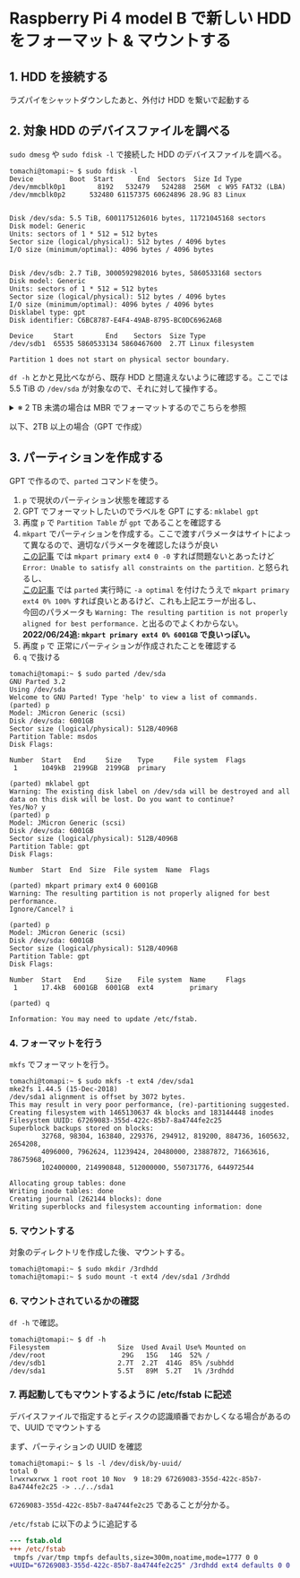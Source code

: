 # Raspberry Pi 4 model B で新しい HDD をフォーマット & マウントする

## 1. HDD を接続する

ラズパイをシャットダウンしたあと、外付け HDD を繋いで起動する

## 2. 対象 HDD のデバイスファイルを調べる

`sudo dmesg` や `sudo fdisk -l` で接続した HDD のデバイスファイルを調べる。  

```shell
tomachi@tomapi:~ $ sudo fdisk -l
Device         Boot  Start      End  Sectors  Size Id Type
/dev/mmcblk0p1        8192   532479   524288  256M  c W95 FAT32 (LBA)
/dev/mmcblk0p2      532480 61157375 60624896 28.9G 83 Linux


Disk /dev/sda: 5.5 TiB, 6001175126016 bytes, 11721045168 sectors
Disk model: Generic
Units: sectors of 1 * 512 = 512 bytes
Sector size (logical/physical): 512 bytes / 4096 bytes
I/O size (minimum/optimal): 4096 bytes / 4096 bytes


Disk /dev/sdb: 2.7 TiB, 3000592982016 bytes, 5860533168 sectors
Disk model: Generic
Units: sectors of 1 * 512 = 512 bytes
Sector size (logical/physical): 512 bytes / 4096 bytes
I/O size (minimum/optimal): 4096 bytes / 4096 bytes
Disklabel type: gpt
Disk identifier: C6BC8787-E4F4-49AB-8795-BC0DC6962A6B

Device     Start        End    Sectors  Size Type
/dev/sdb1  65535 5860533134 5860467600  2.7T Linux filesystem

Partition 1 does not start on physical sector boundary.
```

`df -h` とかと見比べながら、既存 HDD と間違えないように確認する。ここでは 5.5 TiB の `/dev/sda` が対象なので、それに対して操作する。

<details>
<summary>※ 2 TB 未満の場合は MBR でフォーマットするのでこちらを参照</summary>

※間違えて 6TB HDD なのに MBR でフォーマットしたのでとりあえず残しておく

## 3. パーティションを作成する

`fdisk` で HDD にパーティションを作成する。

1. `Command (m for help)` では、新しいパーティションを作るので `NEW` -> `n` を入れる
2. `Partition type` では、プライマリの基本領域を作成するので `p` を入れる (そのまま Enter でも可)
3. `Partition number` では、初めてのパーティションなので `1` を入れる (そのまま Enter でも可)
4. `Created a new partition` と出たら成功
5. `Command (m for help)` に戻るので、実施した内容を HDD に書き込むために `WRITE` -> `w` を入れる
6. 正常に書き込まれてシェルが戻ってきたら成功

```shell
tomachi@tomapi:~ $ sudo fdisk /dev/sda

Welcome to fdisk (util-linux 2.33.1).
Changes will remain in memory only, until you decide to write them.
Be careful before using the write command.

Device does not contain a recognized partition table.
The size of this disk is 5.5 TiB (6001175126016 bytes). DOS partition table format cannot be used on drives for volumes larger than 4294966784 bytes for 512-byte sectors. Use GUID partition table format (GPT).

Created a new DOS disklabel with disk identifier 0x28e4f28c.

Command (m for help): n
Partition type
   p   primary (0 primary, 0 extended, 4 free)
   e   extended (container for logical partitions)
Select (default p): p
Partition number (1-4, default 1): 1
First sector (2048-4294967295, default 2048): 2048
Last sector, +/-sectors or +/-size{K,M,G,T,P} (2048-4294967294, default 4294967294):

Created a new partition 1 of type 'Linux' and of size 2 TiB.

Command (m for help): w
The partition table has been altered.
Calling ioctl() to re-read partition table.
Syncing disks.
```

`sudo fdisk -l /dev/sda` で先ほど実施したパーティション作成が正常に完了したかを確認する。

```shell
tomachi@tomapi:~ $ sudo fdisk -l /dev/sda
Disk /dev/sda: 5.5 TiB, 6001175126016 bytes, 11721045168 sectors
Disk model: Generic
Units: sectors of 1 * 512 = 512 bytes
Sector size (logical/physical): 512 bytes / 4096 bytes
I/O size (minimum/optimal): 4096 bytes / 4096 bytes
Disklabel type: dos
Disk identifier: 0x28e4f28c

Device     Boot Start        End    Sectors Size Id Type
/dev/sda1        2048 4294967294 4294965247   2T 83 Linux
```

正常に作成できていることを確認。
</details>

以下、2TB 以上の場合（GPT で作成）

## 3. パーティションを作成する

GPT で作るので、`parted` コマンドを使う。

1. `p` で現状のパーティション状態を確認する
2. GPT でフォーマットしたいのでラベルを GPT にする: `mklabel gpt`
3. 再度 `p` で `Partition Table` が `gpt` であることを確認する
4. `mkpart` でパーティションを作成する。ここで渡すパラメータはサイトによって異なるので、適切なパラメータを確認したほうが良い  
   [この記事](https://kiyoshi.hatenablog.com/entry/20131228/1388157792) では `mkpart primary ext4 0 -0` すれば問題ないとあったけど `Error: Unable to satisfy all constraints on the partition.` と怒られるし、  
   [この記事](https://qiita.com/ktateish/items/238c03f28e8b3335f684) では `parted` 実行時に `-a optimal` を付けたうえで `mkpart primary ext4 0% 100%` すれば良いとあるけど、これも上記エラーが出るし、  
   今回のパラメータも `Warning: The resulting partition is not properly aligned for best performance.` と出るのでよくわからない。
   **2022/06/24追: `mkpart primary ext4 0% 6001GB` で良いっぽい。**
5. 再度 `p` で 正常にパーティションが作成されたことを確認する
6. `q` で抜ける

```shell
tomachi@tomapi:~ $ sudo parted /dev/sda
GNU Parted 3.2
Using /dev/sda
Welcome to GNU Parted! Type 'help' to view a list of commands.
(parted) p
Model: JMicron Generic (scsi)
Disk /dev/sda: 6001GB
Sector size (logical/physical): 512B/4096B
Partition Table: msdos
Disk Flags:

Number  Start   End     Size    Type     File system  Flags
 1      1049kB  2199GB  2199GB  primary

(parted) mklabel gpt
Warning: The existing disk label on /dev/sda will be destroyed and all data on this disk will be lost. Do you want to continue?
Yes/No? y
(parted) p
Model: JMicron Generic (scsi)
Disk /dev/sda: 6001GB
Sector size (logical/physical): 512B/4096B
Partition Table: gpt
Disk Flags:

Number  Start  End  Size  File system  Name  Flags

(parted) mkpart primary ext4 0 6001GB
Warning: The resulting partition is not properly aligned for best performance.
Ignore/Cancel? i

(parted) p
Model: JMicron Generic (scsi)
Disk /dev/sda: 6001GB
Sector size (logical/physical): 512B/4096B
Partition Table: gpt
Disk Flags:

Number  Start   End     Size    File system  Name     Flags
 1      17.4kB  6001GB  6001GB  ext4         primary

(parted) q

Information: You may need to update /etc/fstab.
```

### 4. フォーマットを行う

`mkfs` でフォーマットを行う。

```shell
tomachi@tomapi:~ $ sudo mkfs -t ext4 /dev/sda1
mke2fs 1.44.5 (15-Dec-2018)
/dev/sda1 alignment is offset by 3072 bytes.
This may result in very poor performance, (re)-partitioning suggested.
Creating filesystem with 1465130637 4k blocks and 183144448 inodes
Filesystem UUID: 67269083-355d-422c-85b7-8a4744fe2c25
Superblock backups stored on blocks:
        32768, 98304, 163840, 229376, 294912, 819200, 884736, 1605632, 2654208,
        4096000, 7962624, 11239424, 20480000, 23887872, 71663616, 78675968,
        102400000, 214990848, 512000000, 550731776, 644972544

Allocating group tables: done
Writing inode tables: done
Creating journal (262144 blocks): done
Writing superblocks and filesystem accounting information: done
```

### 5. マウントする

対象のディレクトリを作成した後、マウントする。

```shell
tomachi@tomapi:~ $ sudo mkdir /3rdhdd
tomachi@tomapi:~ $ sudo mount -t ext4 /dev/sda1 /3rdhdd
```

### 6. マウントされているかの確認

`df -h` で確認。

```shell
tomachi@tomapi:~ $ df -h
Filesystem                 Size  Used Avail Use% Mounted on
/dev/root                   29G   15G   14G  52% /
/dev/sdb1                  2.7T  2.2T  414G  85% /subhdd
/dev/sda1                  5.5T   89M  5.2T   1% /3rdhdd
```

### 7. 再起動してもマウントするように /etc/fstab に記述

デバイスファイルで指定するとディスクの認識順番でおかしくなる場合があるので、UUID でマウントする

まず、パーティションの UUID を確認

```shell
tomachi@tomapi:~ $ ls -l /dev/disk/by-uuid/
total 0
lrwxrwxrwx 1 root root 10 Nov  9 18:29 67269083-355d-422c-85b7-8a4744fe2c25 -> ../../sda1
```

`67269083-355d-422c-85b7-8a4744fe2c25` であることが分かる。

`/etc/fstab` に以下のように追記する

```diff
--- fstab.old
+++ /etc/fstab
 tmpfs /var/tmp tmpfs defaults,size=300m,noatime,mode=1777 0 0
+UUID="67269083-355d-422c-85b7-8a4744fe2c25" /3rdhdd ext4 defaults 0 0
```
